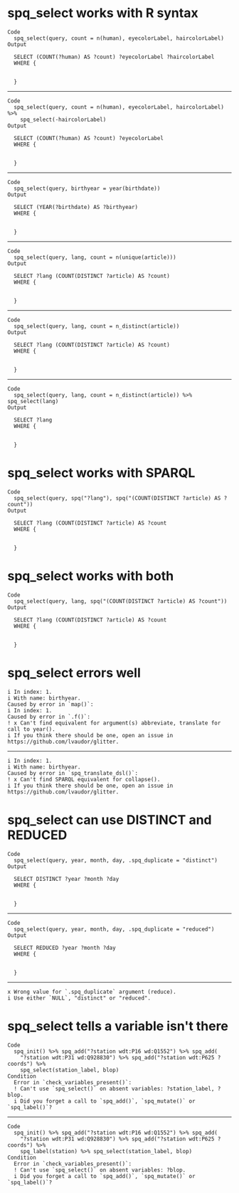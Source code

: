 # spq_select works with R syntax

    Code
      spq_select(query, count = n(human), eyecolorLabel, haircolorLabel)
    Output
      
      SELECT (COUNT(?human) AS ?count) ?eyecolorLabel ?haircolorLabel
      WHERE {
      
      
      }
      

---

    Code
      spq_select(query, count = n(human), eyecolorLabel, haircolorLabel) %>%
        spq_select(-haircolorLabel)
    Output
      
      SELECT (COUNT(?human) AS ?count) ?eyecolorLabel
      WHERE {
      
      
      }
      

---

    Code
      spq_select(query, birthyear = year(birthdate))
    Output
      
      SELECT (YEAR(?birthdate) AS ?birthyear)
      WHERE {
      
      
      }
      

---

    Code
      spq_select(query, lang, count = n(unique(article)))
    Output
      
      SELECT ?lang (COUNT(DISTINCT ?article) AS ?count)
      WHERE {
      
      
      }
      

---

    Code
      spq_select(query, lang, count = n_distinct(article))
    Output
      
      SELECT ?lang (COUNT(DISTINCT ?article) AS ?count)
      WHERE {
      
      
      }
      

---

    Code
      spq_select(query, lang, count = n_distinct(article)) %>% spq_select(lang)
    Output
      
      SELECT ?lang
      WHERE {
      
      
      }
      

# spq_select works with SPARQL

    Code
      spq_select(query, spq("?lang"), spq("(COUNT(DISTINCT ?article) AS ?count"))
    Output
      
      SELECT ?lang (COUNT(DISTINCT ?article) AS ?count
      WHERE {
      
      
      }
      

# spq_select works with both

    Code
      spq_select(query, lang, spq("(COUNT(DISTINCT ?article) AS ?count"))
    Output
      
      SELECT ?lang (COUNT(DISTINCT ?article) AS ?count
      WHERE {
      
      
      }
      

# spq_select errors well

    i In index: 1.
    i With name: birthyear.
    Caused by error in `map()`:
    i In index: 1.
    Caused by error in `.f()`:
    ! x Can't find equivalent for argument(s) abbreviate, translate for call to year().
    i If you think there should be one, open an issue in https://github.com/lvaudor/glitter.

---

    i In index: 1.
    i With name: birthyear.
    Caused by error in `spq_translate_dsl()`:
    ! x Can't find SPARQL equivalent for collapse().
    i If you think there should be one, open an issue in https://github.com/lvaudor/glitter.

# spq_select can use DISTINCT and REDUCED

    Code
      spq_select(query, year, month, day, .spq_duplicate = "distinct")
    Output
      
      SELECT DISTINCT ?year ?month ?day
      WHERE {
      
      
      }
      

---

    Code
      spq_select(query, year, month, day, .spq_duplicate = "reduced")
    Output
      
      SELECT REDUCED ?year ?month ?day
      WHERE {
      
      
      }
      

---

    x Wrong value for `.spq_duplicate` argument (reduce).
    i Use either `NULL`, "distinct" or "reduced".

# spq_select tells a variable isn't there

    Code
      spq_init() %>% spq_add("?station wdt:P16 wd:Q1552") %>% spq_add(
        "?station wdt:P31 wd:Q928830") %>% spq_add("?station wdt:P625 ?coords") %>%
        spq_select(station_label, blop)
    Condition
      Error in `check_variables_present()`:
      ! Can't use `spq_select()` on absent variables: ?station_label, ?blop.
      i Did you forget a call to `spq_add()`, `spq_mutate()` or `spq_label()`?

---

    Code
      spq_init() %>% spq_add("?station wdt:P16 wd:Q1552") %>% spq_add(
        "?station wdt:P31 wd:Q928830") %>% spq_add("?station wdt:P625 ?coords") %>%
        spq_label(station) %>% spq_select(station_label, blop)
    Condition
      Error in `check_variables_present()`:
      ! Can't use `spq_select()` on absent variables: ?blop.
      i Did you forget a call to `spq_add()`, `spq_mutate()` or `spq_label()`?

